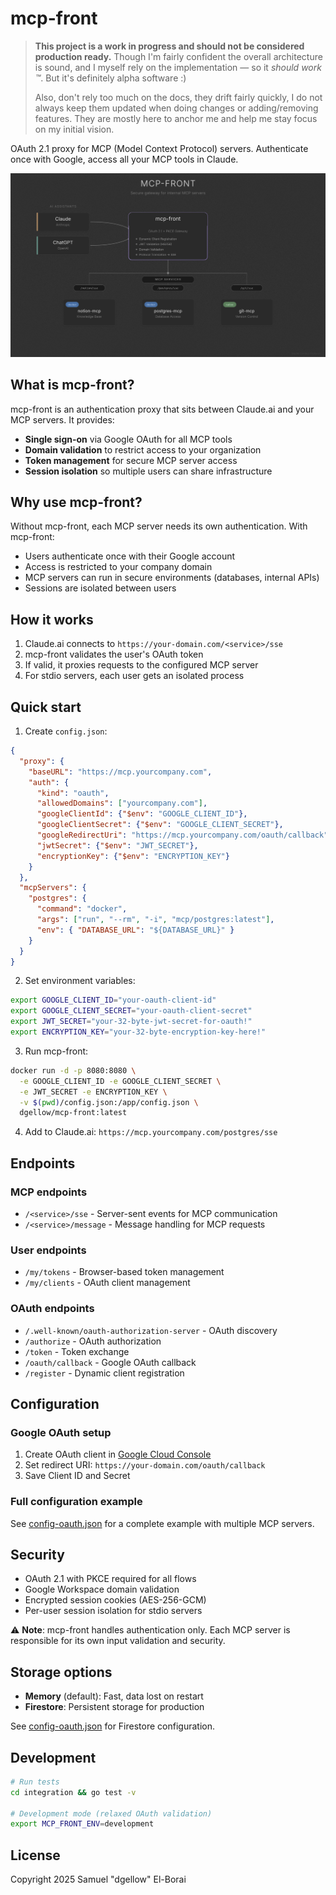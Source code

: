 # mcp-front

> **This project is a work in progress and should not be considered production ready.**
> Though I'm fairly confident the overall architecture is sound, and I myself rely on the implementation — so it _should work :tm:_.
> But it's definitely alpha software :)
>
> Also, don't rely too much on the docs, they drift fairly quickly, I do not always keep them updated when doing changes or adding/removing features. They are mostly here to anchor me and help me stay focus on my initial vision.

OAuth 2.1 proxy for MCP (Model Context Protocol) servers. Authenticate once with Google, access all your MCP tools in Claude.

<div align="center">

![mcp-front Architecture](docs/architecture.svg)

</div>

## What is mcp-front?

mcp-front is an authentication proxy that sits between Claude.ai and your MCP servers. It provides:

- **Single sign-on** via Google OAuth for all MCP tools
- **Domain validation** to restrict access to your organization
- **Token management** for secure MCP server access
- **Session isolation** so multiple users can share infrastructure

## Why use mcp-front?

Without mcp-front, each MCP server needs its own authentication. With mcp-front:

- Users authenticate once with their Google account
- Access is restricted to your company domain
- MCP servers can run in secure environments (databases, internal APIs)
- Sessions are isolated between users

## How it works

1. Claude.ai connects to `https://your-domain.com/<service>/sse`
2. mcp-front validates the user's OAuth token
3. If valid, it proxies requests to the configured MCP server
4. For stdio servers, each user gets an isolated process

## Quick start

1. Create `config.json`:

```json
{
  "proxy": {
    "baseURL": "https://mcp.yourcompany.com",
    "auth": {
      "kind": "oauth",
      "allowedDomains": ["yourcompany.com"],
      "googleClientId": {"$env": "GOOGLE_CLIENT_ID"},
      "googleClientSecret": {"$env": "GOOGLE_CLIENT_SECRET"},
      "googleRedirectUri": "https://mcp.yourcompany.com/oauth/callback",
      "jwtSecret": {"$env": "JWT_SECRET"},
      "encryptionKey": {"$env": "ENCRYPTION_KEY"}
    }
  },
  "mcpServers": {
    "postgres": {
      "command": "docker",
      "args": ["run", "--rm", "-i", "mcp/postgres:latest"],
      "env": { "DATABASE_URL": "${DATABASE_URL}" }
    }
  }
}
```

2. Set environment variables:

```bash
export GOOGLE_CLIENT_ID="your-oauth-client-id"
export GOOGLE_CLIENT_SECRET="your-oauth-client-secret"
export JWT_SECRET="your-32-byte-jwt-secret-for-oauth!"
export ENCRYPTION_KEY="your-32-byte-encryption-key-here!"
```

3. Run mcp-front:

```bash
docker run -d -p 8080:8080 \
  -e GOOGLE_CLIENT_ID -e GOOGLE_CLIENT_SECRET \
  -e JWT_SECRET -e ENCRYPTION_KEY \
  -v $(pwd)/config.json:/app/config.json \
  dgellow/mcp-front:latest
```

4. Add to Claude.ai: `https://mcp.yourcompany.com/postgres/sse`

## Endpoints

### MCP endpoints
- `/<service>/sse` - Server-sent events for MCP communication
- `/<service>/message` - Message handling for MCP requests

### User endpoints  
- `/my/tokens` - Browser-based token management
- `/my/clients` - OAuth client management

### OAuth endpoints
- `/.well-known/oauth-authorization-server` - OAuth discovery
- `/authorize` - OAuth authorization 
- `/token` - Token exchange
- `/oauth/callback` - Google OAuth callback
- `/register` - Dynamic client registration

## Configuration

### Google OAuth setup

1. Create OAuth client in [Google Cloud Console](https://console.cloud.google.com/)
2. Set redirect URI: `https://your-domain.com/oauth/callback`
3. Save Client ID and Secret

### Full configuration example

See [config-oauth.json](config-oauth.json) for a complete example with multiple MCP servers.

## Security

- OAuth 2.1 with PKCE required for all flows
- Google Workspace domain validation
- Encrypted session cookies (AES-256-GCM) 
- Per-user session isolation for stdio servers

⚠️ **Note**: mcp-front handles authentication only. Each MCP server is responsible for its own input validation and security.

## Storage options

- **Memory** (default): Fast, data lost on restart
- **Firestore**: Persistent storage for production

See [config-oauth.json](config-oauth.json) for Firestore configuration.

## Development

```bash
# Run tests
cd integration && go test -v

# Development mode (relaxed OAuth validation)
export MCP_FRONT_ENV=development
```

## License

Copyright 2025 Samuel "dgellow" El-Borai
